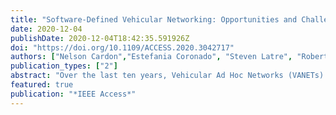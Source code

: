 ```yaml
---
title: "Software-Defined Vehicular Networking: Opportunities and Challenges"
date: 2020-12-04
publishDate: 2020-12-04T18:42:35.591926Z
doi: "https://doi.org/10.1109/ACCESS.2020.3042717"
authors: ["Nelson Cardon","Estefania Coronado", "Steven Latre", "Roberto Riggio", "Johann M. Marquez-Barja"]
publication_types: ["2"]
abstract: "Over the last ten years, Vehicular Ad Hoc Networks (VANETs) have received significant attention from the academic and industrial communities alike. VANETs are a particular type of mobile ad hoc network originally designed for the purpose of facilitating the creation of spontaneous wireless networks between different vehicles, but since their inception the scope of VANETs has been extended to other types of road users such as cyclists and pedestrians. Due to the volatility of the wireless medium, VANETs face several challenges, especially when applications with a diverse set of requirements must be supported. Among the various techniques used to address such challenges, one of the most recent is Software-Defined Networking (SDN), which, by clearly separating the data plane from the control plane, allows the implementation of traditional network control and management tasks on top of a logically centralized controller. In this work, we perform a systematic review of SDN techniques tailored to the VANET domain. More specifically, we first review the literature on VANETs and SDN from an architectural and communications requirement perspective, then we report on the most recent standardization efforts, and finally, we highlight the open research areas and the most important challenges in this domain."
featured: true
publication: "*IEEE Access*"
---
```


